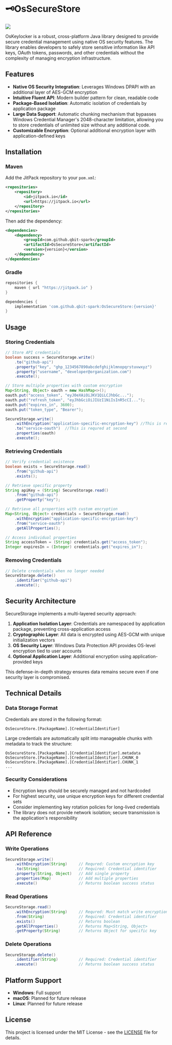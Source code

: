 # 🗝️OsSecureStore

[![](https://jitpack.io/v/qbit-spark/OsSecureStore.svg)](https://jitpack.io/#qbit-spark/OsSecureStore)

OsKeylocker is a robust, cross-platform Java library designed to provide secure credential management using native OS security features. The library enables developers to safely store sensitive information like API keys, OAuth tokens, passwords, and other credentials without the complexity of managing encryption infrastructure.

## Features

- **Native OS Security Integration**: Leverages Windows DPAPI with an additional layer of AES-GCM encryption
- **Intuitive Fluent API**: Modern builder pattern for clean, readable code
- **Package-Based Isolation**: Automatic isolation of credentials by application package
- **Large Data Support**: Automatic chunking mechanism that bypasses Windows Credential Manager's 2048-character limitation, allowing you to store credentials of unlimited size without any additional code.
- **Customizable Encryption**: Optional additional encryption layer with application-defined keys

## Installation

### Maven

Add the JitPack repository to your `pom.xml`:

```xml
<repositories>
    <repository>
        <id>jitpack.io</id>
        <url>https://jitpack.io</url>
    </repository>
</repositories>
```

Then add the dependency:

```xml
<dependencies>
    <dependency>
        <groupId>com.github.qbit-spark</groupId>
        <artifactId>OsSecureStore</artifactId>
        <version>{version}</version>
    </dependency>
</dependencies>
```

### Gradle

```groovy
repositories {
    maven { url "https://jitpack.io" }
}

dependencies {
    implementation 'com.github.qbit-spark:OsSecureStore:{version}'
}
```

## Usage

### Storing Credentials

```java
// Store API credentials
boolean success = SecureStorage.write()
    .to("github-api")
    .property("key", "ghp_1234567890abcdefghijklmnopqrstuvwxyz")
    .property("username", "developer@organization.com")
    .execute();

// Store multiple properties with custom encryption
Map<String, Object> oauth = new HashMap<>();
oauth.put("access_token", "eyJ0eXAiOiJKV1QiLCJhbGc...");
oauth.put("refresh_token", "eyJhbGciOiJIUzI1NiIsInR5cCI...");
oauth.put("expires_in", 3600);
oauth.put("token_type", "Bearer");

SecureStorage.write()
    .withEncryption("application-specific-encryption-key") //This is requred at first and highly recommended derive it from multiple sources (user input + machine-specific information) PBKDF2, Argon2, or similar with high iteration counts
    .to("service-oauth")  //This is requred at second 
    .properties(oauth)
    .execute();
```

### Retrieving Credentials

```java
// Verify credential existence
boolean exists = SecureStorage.read()
    .from("github-api")
    .exists();

// Retrieve specific property
String apiKey = (String) SecureStorage.read()
    .from("github-api")
    .getProperty("key");

// Retrieve all properties with custom encryption
Map<String, Object> credentials = SecureStorage.read()
    .withEncryption("application-specific-encryption-key")
    .from("service-oauth")
    .getAllProperties();

// Access individual properties
String accessToken = (String) credentials.get("access_token");
Integer expiresIn = (Integer) credentials.get("expires_in");
```

### Removing Credentials

```java
// Delete credentials when no longer needed
SecureStorage.delete()
    .identifier("github-api")
    .execute();
```

## Security Architecture

SecureStorage implements a multi-layered security approach:

1. **Application Isolation Layer**: Credentials are namespaced by application package, preventing cross-application access
2. **Cryptographic Layer**: All data is encrypted using AES-GCM with unique initialization vectors
3. **OS Security Layer**: Windows Data Protection API provides OS-level encryption tied to user accounts
4. **Optional Application Layer**: Additional encryption using application-provided keys

This defense-in-depth strategy ensures data remains secure even if one security layer is compromised.

## Technical Details

### Data Storage Format

Credentials are stored in the following format:
```
OsSecureStore.[PackageName].[CredentialIdentifier]
```

Large credentials are automatically split into manageable chunks with metadata to track the structure:
```
OsSecureStore.[PackageName].[CredentialIdentifier].metadata
OsSecureStore.[PackageName].[CredentialIdentifier].CHUNK_0
OsSecureStore.[PackageName].[CredentialIdentifier].CHUNK_1
...
```

### Security Considerations

- Encryption keys should be securely managed and not hardcoded
- For highest security, use unique encryption keys for different credential sets
- Consider implementing key rotation policies for long-lived credentials
- The library does not provide network isolation; secure transmission is the application's responsibility

## API Reference

### Write Operations

```java
SecureStorage.write()
    .withEncryption(String)     // Requred: Custom encryption key
    .to(String)                 // Required: Credential identifier
    .property(String, Object)   // Add single property
    .properties(Map)            // Add multiple properties
    .execute()                  // Returns boolean success status
```

### Read Operations

```java
SecureStorage.read()
    .withEncryption(String)     // Requred: Must match write encryption
    .from(String)               // Required: Credential identifier
    .exists()                   // Returns boolean
    .getAllProperties()         // Returns Map<String, Object>
    .getProperty(String)        // Returns Object for specific key
```

### Delete Operations

```java
SecureStorage.delete()
    .identifier(String)         // Required: Credential identifier
    .execute()                  // Returns boolean success status
```

## Platform Support

- **Windows**: Full support
- **macOS**: Planned for future release
- **Linux**: Planned for future release

## License

This project is licensed under the MIT License - see the [LICENSE](LICENSE) file for details.
